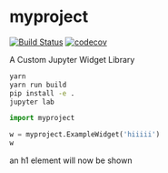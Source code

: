 
# myproject

[![Build Status](https://travis-ci.org/myorg/myproject.svg?branch=master)](https://travis-ci.org/myorg/myproject)
[![codecov](https://codecov.io/gh/myorg/myproject/branch/master/graph/badge.svg)](https://codecov.io/gh/myorg/myproject)


A Custom Jupyter Widget Library

```sh
yarn
yarn run build
pip install -e .
jupyter lab
```

```py
import myproject

w = myproject.ExampleWidget('hiiiii')
w
```
an h1 element will now be shown
